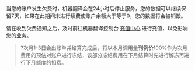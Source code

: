 

当您的账户发生欠费时，机器翻译会在24小时后停止服务，您的数据可以继续保留7天，如果在此期间未进行续费使账户余额大于等于0，您的数据将会被销毁。

请在收到欠费通知之后，及时前往机器翻译控制台 [充值中心](https://console.cloud.tencent.com/expense/overview) 进行充值，以免影响您的业务。
>?次月1-3日会出账单并结算完成后，将以本月调用量**刊例价**100%作为次月费用的预估对账户进行冻结，该部分冻结费用在下月结算时先进行解冻再进行下月额度的扣费。
